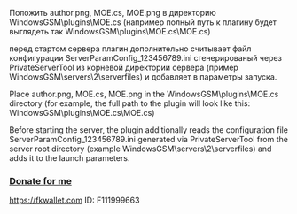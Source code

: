 Положить author.png, MOE.cs, MOE.png в директорию WindowsGSM\plugins\MOE.cs
(например полный путь к плагину будет выглядеть так WindowsGSM\plugins\MOE.cs\MOE.cs)

перед стартом сервера плагин дополнительно считывает файл конфигурации ServerParamConfig_123456789.ini сгенерированый через PrivateServerTool из корневой директории сервера (пример WindowsGSM\servers\2\serverfiles) и добавляет в параметры запуска.

Place author.png, MOE.cs, MOE.png in the WindowsGSM\plugins\MOE.cs directory
(for example, the full path to the plugin will look like this: WindowsGSM\plugins\MOE.cs\MOE.cs)

Before starting the server, the plugin additionally reads the configuration file ServerParamConfig_123456789.ini generated via PrivateServerTool from the server root directory (example WindowsGSM\servers\2\serverfiles) and adds it to the launch parameters.


### [Donate for me](https://yoomoney.ru/to/4100116619431314)
https://fkwallet.com  ID: F111999663

